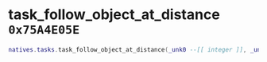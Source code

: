 # task_follow_object_at_distance `0x75A4E05E`

```lua
natives.tasks.task_follow_object_at_distance(_unk0 --[[ integer ]], _unk1 --[[ integer ]], _unk2 --[[ integer ]], _unk3 --[[ integer ]])
```